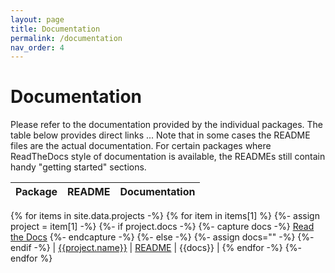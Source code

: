 ```yaml
---
layout: page
title: Documentation
permalink: /documentation
nav_order: 4
---
```


Documentation
=============

Please refer to the documentation provided by the individual packages.
The table below provides direct links \... Note that in
some cases the README files are the actual documentation. For certain
packages where ReadTheDocs style of documentation is available, the
READMEs still contain handy \"getting started\" sections.


| Package | README | Documentation |
|---------|--------|---------------|
{% for items in site.data.projects -%}
{% for item in items[1] %}
{%- assign project = item[1] -%}
{%- if project.docs  -%}
{%- capture docs -%} [Read the Docs]({{project.docs}}) {%- endcapture -%}
{%- else -%}
{%- assign docs="" -%}
{%- endif -%}
| [{{project.name}}](project.url) | [README]({{project.readme}}) | {{docs}} |
{% endfor -%}
{%- endfor %}



